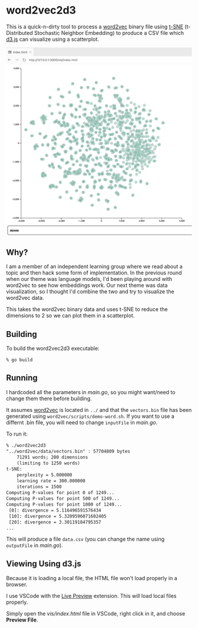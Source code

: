# word2vec2d3

This is a quick-n-dirty tool to process a [word2vec](https://github.com/asmaloney/word2vec) binary file using [t-SNE](https://lvdmaaten.github.io/tsne/) (t-Distributed Stochastic Neighbor Embedding) to produce a CSV file which [d3.js](https://d3js.org) can visualize using a scatterplot.

![d3 scatterplot of word2vec data](images/d3-example.png)

## Why?

I am a member of an independent learning group where we read about a topic and then hack some form of implementation. In the previous round when our theme was language models, I'd been playing around with word2vec to see how embeddings work. Our next theme was data visualization, so I thought I'd combine the two and try to visualize the word2vec data.

This takes the word2vec binary data and uses t-SNE to reduce the dimensions to 2 so we can plot them in a scatterplot.

## Building

To build the word2vec2d3 executable:

```
% go build
```

## Running

I hardcoded all the parameters in _main.go_, so you might want/need to change them there before building.

It assumes [word2vec](https://github.com/asmaloney/word2vec) is located in `../` and that the `vectors.bin` file has been generated using `word2vec/scripts/demo-word.sh`. If you want to use a differnt .bin file, you will need to change `inputFile` in _main.go_.

To run it:

```
% ./word2vec2d3
"../word2vec/data/vectors.bin" : 57704809 bytes
	71291 words; 200 dimensions
	(limiting to 1250 words)
t-SNE:
	perplexity = 5.000000
	learning rate = 300.000000
	iterations = 1500
Computing P-values for point 0 of 1249...
Computing P-values for point 500 of 1249...
Computing P-values for point 1000 of 1249...
 [0]: divergence = 5.116496591576434
 [10]: divergence = 5.3209596071602405
 [20]: divergence = 3.30119184795357
...
```

This will produce a file `data.csv` (you can change the name using `outputFile` in _main.go_).

## Viewing Using d3.js

Because it is loading a local file, the HTML file won't load properly in a browser.

I use VSCode with the [Live Preview](https://marketplace.visualstudio.com/items?itemName=ms-vscode.live-server) extension. This will load local files properly.

Simply open the _vis/index.html_ file in VSCode, right click in it, and choose **Preview File**.
